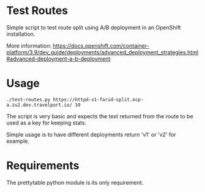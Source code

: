 Test Routes
===========
Simple script to test route split using A/B deployment in an OpenShift installation.

More information:
https://docs.openshift.com/container-platform/3.9/dev_guide/deployments/advanced_deployment_strategies.html#advanced-deployment-a-b-deployment

Usage
===========
```
./test-routes.py https://httpd-v1-farid-split.ocp-a.zu2.dev.travelport.io/ 10
```

The script is very basic and expects the text returned from the route to be used as a key for keeping stats.

Simple usage is to have different deployments return 'v1' or 'v2' for example.

Requirements
===========
The prettytable python module is its only requirement.

